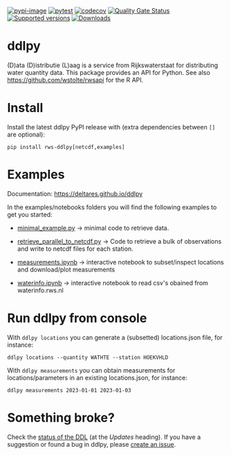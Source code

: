 [![pypi-image](https://img.shields.io/pypi/v/rws-ddlpy.svg)](https://pypi.python.org/pypi/rws-ddlpy)
[![pytest](https://github.com/Deltares/ddlpy/actions/workflows/pytest.yml/badge.svg?branch=main)](https://github.com/Deltares/ddlpy/actions/workflows/pytest.yml)
[![codecov](https://img.shields.io/codecov/c/github/deltares/ddlpy.svg?style=flat-square)](https://app.codecov.io/gh/deltares/ddlpy?displayType=list)
[![Quality Gate Status](https://sonarcloud.io/api/project_badges/measure?project=Deltares_ddlpy&metric=alert_status)](https://sonarcloud.io/summary/overall?id=Deltares_ddlpy)
[![Supported versions](https://img.shields.io/pypi/pyversions/rws-ddlpy.svg)](https://pypi.org/project/rws-ddlpy)
[![Downloads](https://img.shields.io/pypi/dm/rws-ddlpy.svg)](https://pypistats.org/packages/rws-ddlpy)

# ddlpy

(D)ata (D)istributie (L)aag is a service from Rijkswaterstaat for distributing water quantity data. This package provides an API for Python. See also https://github.com/wstolte/rwsapi for the R API.


# Install

Install the latest ddlpy PyPI release with (extra dependencies between `[]` are optional):

	pip install rws-ddlpy[netcdf,examples]

# Examples

Documentation: <https://deltares.github.io/ddlpy>

In the examples/notebooks folders you will find the following examples to get you started:

* [minimal_example.py](https://github.com/Deltares/ddlpy/blob/main/examples/minimal_example.py) -> minimal code to retrieve data.

* [retrieve_parallel_to_netcdf.py](https://github.com/Deltares/ddlpy/blob/main/examples/retrieve_parallel_to_netcdf.py) -> Code to retrieve a bulk of observations and write to netcdf files for each station.

* [measurements.ipynb](https://github.com/Deltares/ddlpy/blob/main/notebooks/measurements.ipynb) -> interactive notebook to subset/inspect locations and download/plot measurements

* [waterinfo.ipynb](https://github.com/Deltares/ddlpy/blob/main/notebooks/waterinfo.ipynb) -> interactive notebook to read csv's obained from waterinfo.rws.nl


# Run ddlpy from console

With `ddlpy locations` you can generate a (subsetted) locations.json file, for instance:

	ddlpy locations --quantity WATHTE --station HOEKVHLD

With `ddlpy measurements` you can obtain measurements for locations/parameters in an existing locations.json, for instance:

	ddlpy measurements 2023-01-01 2023-01-03


# Something broke?

Check the [status of the DDL](https://rijkswaterstaatdata.nl/waterdata/#hfd2f5e23-5092-4169-9f36-41e9734e7d87) (at the *Updates* heading). If you have a suggestion or found a bug in ddlpy, please [create an issue](https://github.com/Deltares/ddlpy/issues).
